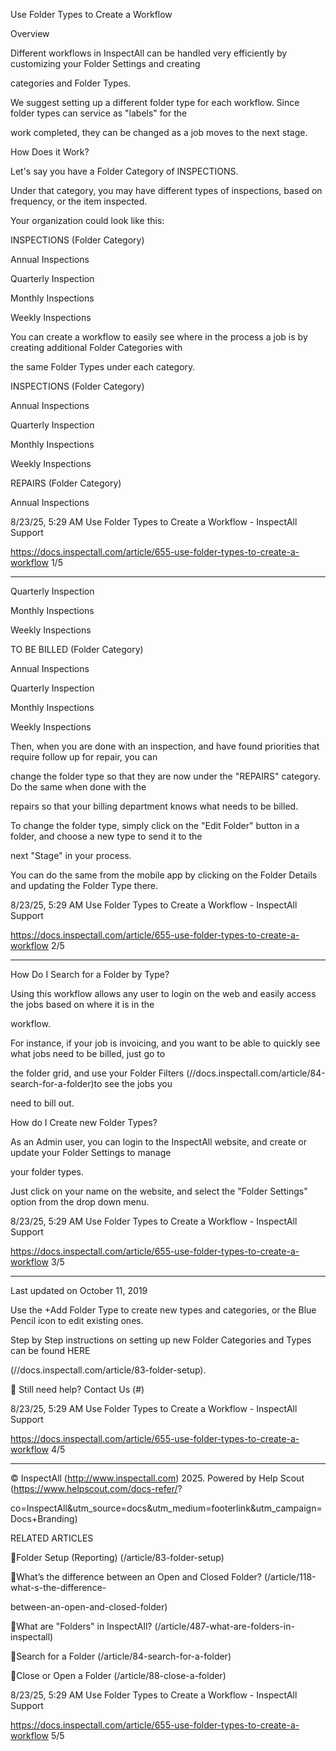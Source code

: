 Use Folder Types to Create a Workflow

Overview

Different workflows in InspectAll can be handled very efficiently by customizing your Folder Settings and creating

categories and Folder Types.

We suggest setting up a different folder type for each workflow. Since folder types can service as "labels" for the

work completed, they can be changed as a job moves to the next stage.

How Does it Work?

Let's say you have a Folder Category of INSPECTIONS.

Under that category, you may have different types of inspections, based on frequency, or the item inspected.

Your organization could look like this:

INSPECTIONS (Folder Category)

Annual Inspections

Quarterly Inspection

Monthly Inspections

Weekly Inspections

You can create a workflow to easily see where in the process a job is by creating additional Folder Categories with

the same Folder Types under each category.

INSPECTIONS (Folder Category)

Annual Inspections

Quarterly Inspection

Monthly Inspections

Weekly Inspections

REPAIRS (Folder Category)

Annual Inspections

8/23/25, 5:29 AM Use Folder Types to Create a Workflow - InspectAll Support

https://docs.inspectall.com/article/655-use-folder-types-to-create-a-workflow 1/5


---

Quarterly Inspection

Monthly Inspections

Weekly Inspections

TO BE BILLED (Folder Category)

Annual Inspections

Quarterly Inspection

Monthly Inspections

Weekly Inspections

Then, when you are done with an inspection, and have found priorities that require follow up for repair, you can

change the folder type so that they are now under the "REPAIRS" category.  Do the same when done with the

repairs so that your billing department knows what needs to be billed.

To change the folder type, simply click on the "Edit Folder" button in a folder, and choose a new type to send it to the

next "Stage" in your process.

You can do the same from the mobile app by clicking on the Folder Details and updating the Folder Type there.

8/23/25, 5:29 AM Use Folder Types to Create a Workflow - InspectAll Support

https://docs.inspectall.com/article/655-use-folder-types-to-create-a-workflow 2/5


---

How Do I Search for a Folder by Type?

Using this workflow allows any user to login on the web and easily access the jobs based on where it is in the

workflow.

For instance, if your job is invoicing, and you want to be able to quickly see what jobs need to be billed, just go to

the folder grid, and use your Folder Filters  (//docs.inspectall.com/article/84-search-for-a-folder)to see the jobs you

need to bill out.

How do I Create new Folder Types?

As an Admin user, you can login to the InspectAll website, and create or update your Folder Settings to manage

your folder types.

Just click on your name on the website, and select the "Folder Settings" option from the drop down menu.

8/23/25, 5:29 AM Use Folder Types to Create a Workflow - InspectAll Support

https://docs.inspectall.com/article/655-use-folder-types-to-create-a-workflow 3/5


---

Last updated on October 11, 2019

Use the +Add Folder Type to create new types and categories, or the Blue Pencil icon to edit existing ones.

Step by Step instructions on setting up new Folder Categories and Types can be found HERE

(//docs.inspectall.com/article/83-folder-setup).

 Still need help? Contact Us (#)

8/23/25, 5:29 AM Use Folder Types to Create a Workflow - InspectAll Support

https://docs.inspectall.com/article/655-use-folder-types-to-create-a-workflow 4/5


---

© InspectAll (http://www.inspectall.com) 2025. Powered by Help Scout (https://www.helpscout.com/docs-refer/?

co=InspectAll&utm_source=docs&utm_medium=footerlink&utm_campaign=Docs+Branding)

RELATED ARTICLES

Folder Setup (Reporting) (/article/83-folder-setup)

What’s the difference between an Open and Closed Folder? (/article/118-what-s-the-difference-

between-an-open-and-closed-folder)

What are "Folders" in InspectAll? (/article/487-what-are-folders-in-inspectall)

Search for a Folder (/article/84-search-for-a-folder)

Close or Open a Folder (/article/88-close-a-folder)

8/23/25, 5:29 AM Use Folder Types to Create a Workflow - InspectAll Support

https://docs.inspectall.com/article/655-use-folder-types-to-create-a-workflow 5/5

